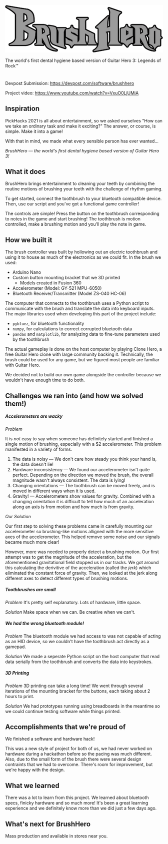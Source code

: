 ![BrushHero](https://github.com/cubrink/BrushHero/blob/main/assets/logo.png)

The world's first dental hygiene based version of Guitar Hero 3: Legends of Rock™

#

Devpost Submission: https://devpost.com/software/brushhero

Project video: https://www.youtube.com/watch?v=VxuO0LjUMiA

## Inspiration
PickHacks 2021 is all about entertainment, so we asked ourselves "How can we take an ordinary task and make it exciting?" The answer, or course, is simple. Make it into a game! 

With that in mind, we made what every sensible person has ever wanted... 

*BrushHero — the world's first dental hygiene based version of Guitar Hero 3!*

## What it does
BrushHero brings entertainment to cleaning your teeth by combining the routine motions of brushing your teeth with the challenge of rhythm gaming. 

To get started, connect the toothbrush to your bluetooth compatible device. Then, use our script and you've got a functional game controller!

The controls are simple! Press the button on the toothbrush corresponding to notes in the game and start brushing! The toothbrush is motion controlled, make a brushing motion and you'll play the note in game.

## How we built it
The brush controller was built by hollowing out an electric toothbrush and using it to house as much of the electronics as we could fit. In the brush we used:
 - Arduino Nano
 - Custom button mounting bracket that we 3D printed
   - Models created in Fusion 360 
 - Accelerometer (Model: GY-521 MPU-6050)
 - Bluetooth Receiver/Transmitter (Model ZS-040 HC-06)

The computer that connects to the toothbrush uses a Python script to communicate with the brush and translate the data into keyboard inputs. The major libraries used when developing this part of the project include:
  - `pybluez`, for bluetooth functionality
  - `numpy`, for calculations to correct corrupted bluetooth data
  - `pandas` and `matplotlib`, for analyzing data to fine-tune parameters used by the toothbrush

The actual gameplay is done on the host computer by playing Clone Hero, a free Guitar Hero clone with large community backing it. Technically, the brush could be used for any game, but we figured most people are familiar with Guitar Hero. 

We decided not to build our own game alongside the controller because we wouldn't have enough time to do both.

## Challenges we ran into (and how we solved them!)

##### Accelerometers are wacky
*Problem*

It is *not* easy to say when someone has definitely started and finished a single motion of brushing, especially with a $2 accelerometer. This problem manifested in a variety of forms.
 1. The data is noisy — We don't care how steady you think your hand is, the data doesn't lie!
 2. Hardware inconsistency — We found our accelerometer isn't quite perfect. Depending on the direction we moved the brush, the overall magnitude wasn't always consistent. The data is lying!
 3. Changing orientations — The toothbrush can be moved freely, and is moved in different ways when it is used.
 4. Gravity! — Accelerometers show values for gravity. Combined with a changing orientation it is difficult to tell how much of an acceleration along an axis is from motion and how much is from gravity.
 
*Our Solution*

Our first step to solving these problems came in carefully mounting our accelerometer so brushing-like motions alligned with the more sensitive axes of the accelerometer. This helped remove some noise and our signals became much more clear!

However, more was needed to properly detect a brushing motion. Our first attempt was to get the magnitude of the acceleration, but the aforementioned gravitational field stopped us in our tracks. We got around this calculating the derivitive of the acceleration (called the *jerk*) which eliminated the constant force of gravity. Then, we looked at the jerk along different axes to detect different types of brushing motions. 

##### Toothbrushes are small
*Problem*
It's pretty self explanatory. Lots of hardware, little space.

*Solution*
Make space when we can. Be creative when we can't.

##### We had the wrong bluetooth module!
*Problem*
The bluetooth module we had access to was not capable of acting as an HID device, so we couldn't have the toothbrush act directly as a gamepad.

*Solution*
We made a seperate Python script on the host computer that read data serially from the toothbrush and converts the data into keystrokes.

##### 3D Printing
*Problem*
3D printing can take a long time! We went through several iterations of the mounting bracket for the buttons, each taking about 2 hours to print.

*Solution*
We had prototypes running using breadboards in the meantime so we could continue testing software while things printed.

## Accomplishments that we're proud of

We finished a software and hardware hack! 

This was a new style of project for both of us, we had never worked on hardware during a hackathon before so the pacing was much different. Also, due to the small form of the brush there were several design contraints that we had to overcome. There's room for improvement, but we're happy with the design.

## What we learned
There was a lot to learn from this project. We learned about bluetooth specs, finicky hardware and so much more! It's been a great learning experience and we definitely know more than we did just a few days ago.

## What's next for BrushHero
Mass production and available in stores near you.

